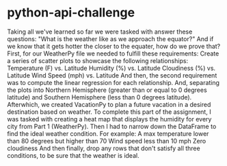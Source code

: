 # python-api-challenge
Taking all we've learned so far we were tasked with answer these questions:
"What is the weather like as we approach the equator?" And if we know that it gets hotter the closer to the equater, how do we prove that?
First, for our WeatherPy file we needed to fulfill these requirements:
Create a series of scatter plots to showcase the following relationships:
Temperature (F) vs. Latitude
Humidity (%) vs. Latitude
Cloudiness (%) vs. Latitude
Wind Speed (mph) vs. Latitude
And then, the second requirement was to compute the linear regression for each relationship. And, separating the plots into Northern Hemisphere (greater than or equal to 0 degrees latitude) and Southern Hemisphere (less than 0 degrees latitude).
Afterwhich, we created VacationPy to plan a future vacation in a desired destination based on weather. To complete this part of the assignment, I was tasked with creating a heat map that displays the humidity for every city from Part 1 (WeatherPy). Then I had to narrow down the DataFrame to find the ideal weather condition. For example:
A max temperature lower than 80 degrees but higher than 70
Wind speed less than 10 mph
Zero cloudiness
And then finally, drop any rows that don't satisfy all three conditions, to be sure that the weather is ideal.
